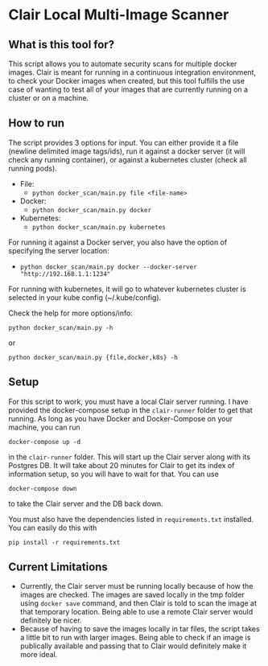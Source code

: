 # Clair Local Multi-Image Scanner

## What is this tool for?
This script allows you to automate security scans for multiple docker images. Clair is meant for running in a continuous integration environment, to check your Docker images when created, but this tool fulfills the use case of wanting to test all of your images that are currently running on a cluster or on a machine.

## How to run
The script provides 3 options for input. You can either provide it a file (newline delimited image tags/ids), run it against a docker server (it will check any running container), or against a kubernetes cluster (check all running pods).

* File:
    * `python docker_scan/main.py file <file-name>`
* Docker:
    * `python docker_scan/main.py docker`
* Kubernetes:
    * `python docker_scan/main.py kubernetes`

For running it against a Docker server, you also have the option of specifying the server location:
* `python docker_scan/main.py docker --docker-server "http://192.168.1.1:1234"`

For running with kubernetes, it will go to whatever kubernetes cluster is selected in your kube config (~/.kube/config).

Check the help for more options/info:

`python docker_scan/main.py -h`

or

`python docker_scan/main.py {file,docker,k8s} -h`

## Setup
For this script to work, you must have a local Clair server running. I have provided the docker-compose setup in the `clair-runner` folder to get that running. As long as you have Docker and Docker-Compose on your machine, you can run 

`docker-compose up -d`

in the `clair-runner` folder. This will start up the Clair server along with its Postgres DB. It will take about 20 minutes for Clair to get its index of information setup, so you will have to wait for that. You can use

`docker-compose down`

to take the Clair server and the DB back down.

You must also have the dependencies listed in `requirements.txt` installed. You can easily do this with

`pip install -r requirements.txt`

## Current Limitations
* Currently, the Clair server must be running locally because of how the images are checked. The images are saved locally in the tmp folder using `docker save` command, and then Clair is told to scan the image at that temporary location. Being able to use a remote Clair server would definitely be nicer.
* Because of having to save the images locally in tar files, the script takes a little bit to run with larger images. Being able to check if an image is publically available and passing that to Clair would definitely make it more ideal.
